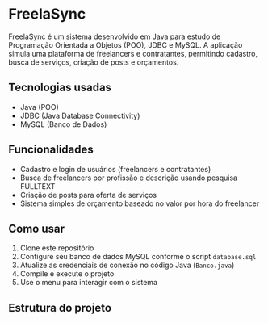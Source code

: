 # FreelaSync

FreelaSync é um sistema desenvolvido em Java para estudo de Programação Orientada a Objetos (POO), JDBC e MySQL. A aplicação simula uma plataforma de freelancers e contratantes, permitindo cadastro, busca de serviços, criação de posts e orçamentos.

## Tecnologias usadas

- Java (POO)
- JDBC (Java Database Connectivity)
- MySQL (Banco de Dados)

## Funcionalidades

- Cadastro e login de usuários (freelancers e contratantes)
- Busca de freelancers por profissão e descrição usando pesquisa FULLTEXT
- Criação de posts para oferta de serviços
- Sistema simples de orçamento baseado no valor por hora do freelancer

## Como usar

1. Clone este repositório
2. Configure seu banco de dados MySQL conforme o script `database.sql`
3. Atualize as credenciais de conexão no código Java (`Banco.java`)
4. Compile e execute o projeto
5. Use o menu para interagir com o sistema

## Estrutura do projeto

